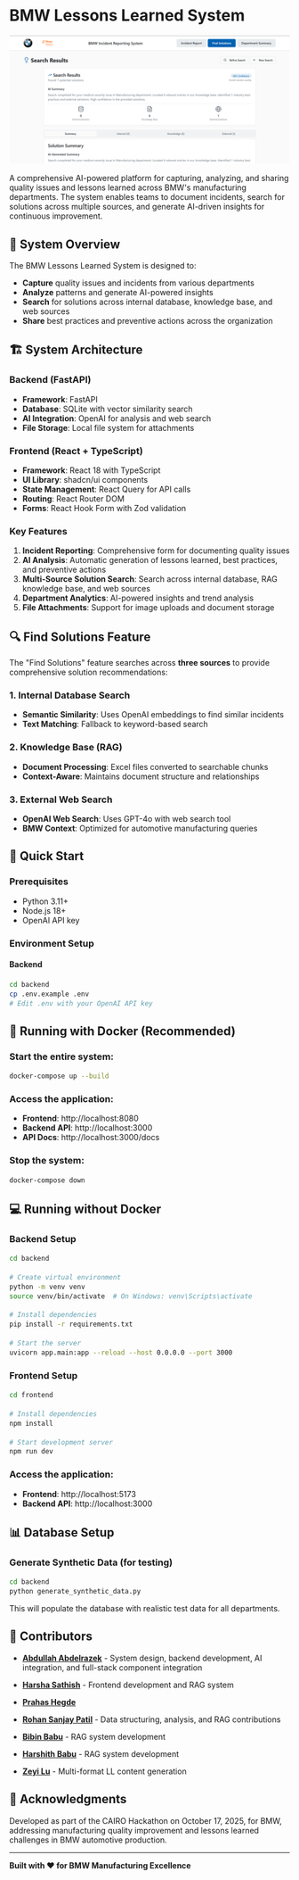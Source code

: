 # BMW Lessons Learned System

![BMW Lessons Learned Dashboard](dashboard-screenshot.png)

A comprehensive AI-powered platform for capturing, analyzing, and sharing quality issues and lessons learned across BMW's manufacturing departments. The system enables teams to document incidents, search for solutions across multiple sources, and generate AI-driven insights for continuous improvement.

## 🎯 System Overview

The BMW Lessons Learned System is designed to:
- **Capture** quality issues and incidents from various departments
- **Analyze** patterns and generate AI-powered insights
- **Search** for solutions across internal database, knowledge base, and web sources
- **Share** best practices and preventive actions across the organization

## 🏗️ System Architecture

### Backend (FastAPI)
- **Framework**: FastAPI
- **Database**: SQLite with vector similarity search
- **AI Integration**: OpenAI for analysis and web search
- **File Storage**: Local file system for attachments

### Frontend (React + TypeScript)
- **Framework**: React 18 with TypeScript
- **UI Library**: shadcn/ui components
- **State Management**: React Query for API calls
- **Routing**: React Router DOM
- **Forms**: React Hook Form with Zod validation

### Key Features
1. **Incident Reporting**: Comprehensive form for documenting quality issues
2. **AI Analysis**: Automatic generation of lessons learned, best practices, and preventive actions
3. **Multi-Source Solution Search**: Search across internal database, RAG knowledge base, and web sources
4. **Department Analytics**: AI-powered insights and trend analysis
5. **File Attachments**: Support for image uploads and document storage

## 🔍 Find Solutions Feature

The "Find Solutions" feature searches across **three sources** to provide comprehensive solution recommendations:

### 1. Internal Database Search
- **Semantic Similarity**: Uses OpenAI embeddings to find similar incidents
- **Text Matching**: Fallback to keyword-based search

### 2. Knowledge Base (RAG)
- **Document Processing**: Excel files converted to searchable chunks
- **Context-Aware**: Maintains document structure and relationships

### 3. External Web Search
- **OpenAI Web Search**: Uses GPT-4o with web search tool
- **BMW Context**: Optimized for automotive manufacturing queries

## 🚀 Quick Start

### Prerequisites
- Python 3.11+
- Node.js 18+
- OpenAI API key

### Environment Setup

#### Backend
```bash
cd backend
cp .env.example .env
# Edit .env with your OpenAI API key
```

## 🐳 Running with Docker (Recommended)

### Start the entire system:
```bash
docker-compose up --build
```

### Access the application:
- **Frontend**: http://localhost:8080
- **Backend API**: http://localhost:3000
- **API Docs**: http://localhost:3000/docs

### Stop the system:
```bash
docker-compose down
```

## 💻 Running without Docker

### Backend Setup
```bash
cd backend

# Create virtual environment
python -m venv venv
source venv/bin/activate  # On Windows: venv\Scripts\activate

# Install dependencies
pip install -r requirements.txt

# Start the server
uvicorn app.main:app --reload --host 0.0.0.0 --port 3000
```

### Frontend Setup
```bash
cd frontend

# Install dependencies
npm install

# Start development server
npm run dev
```

### Access the application:
- **Frontend**: http://localhost:5173
- **Backend API**: http://localhost:3000

## 📊 Database Setup

### Generate Synthetic Data (for testing)
```bash
cd backend
python generate_synthetic_data.py
```

This will populate the database with realistic test data for all departments.

## 👥 Contributors

- [**Abdullah Abdelrazek**](https://github.com/3bodymo) - System design, backend development, AI integration, and full-stack component integration
  
- [**Harsha Sathish**](https://github.com/hxrshx) - Frontend development and RAG system
  
- [**Prahas Hegde**](https://github.com/PrahasHegde)
  
- [**Rohan Sanjay Patil**](https://github.com/rohan2700) - Data structuring, analysis, and RAG contributions
  
- [**Bibin Babu**](https://github.com/bibinsees) - RAG system development
  
- [**Harshith Babu**](https://github.com/Haarshiith/) - RAG system development
  
- [**Zeyi Lu**](https://github.com/ZEYILU) - Multi-format LL content generation

## 🙏 Acknowledgments

Developed as part of the CAIRO Hackathon on October 17, 2025, for BMW, addressing manufacturing quality improvement and lessons learned challenges in BMW automotive production.

---

**Built with ❤️ for BMW Manufacturing Excellence**
